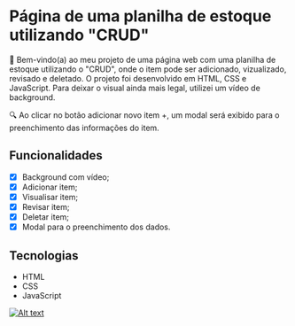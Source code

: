 # Página de uma planilha de estoque utilizando "CRUD"

🎉 Bem-vindo(a) ao meu projeto de uma página web com uma planilha de estoque utilizando o "CRUD", onde o item pode ser adicionado, vizualizado, revisado e deletado. O projeto foi desenvolvido em HTML, CSS e JavaScript. 
Para deixar o visual ainda mais legal, utilizei um vídeo de background.

🔍 Ao clicar no botão adicionar novo item +, um modal será exibido para o preenchimento das informações do item. 

## Funcionalidades
- [x] Background com vídeo;
- [x] Adicionar item;
- [x] Visualisar item;
- [x] Revisar item;
- [x] Deletar item;
- [x] Modal para o preenchimento dos dados.

## Tecnologias
- HTML
- CSS
- JavaScript

[![Alt text](https://img.youtube.com/vi/EUaVXArBInk/0.jpg)](https://www.youtube.com/watch?v=EUaVXArBInk)
